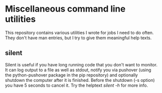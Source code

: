 # Miscellaneous command line utilities
This repository contains various utilities I wrote for jobs I need to do often.
They don't have man entries, but I try to give them meaningful help texts.

## silent
Silent is useful if you have long running code that you don't want to monitor.
It can log output to a file as well as stdout, notify you via pushover (using the python-pushover package in the pip repository) and optionally shutdown the computer after it is finished.
Before the shutdown (-s option) you have 5 seconds to cancel it.
Try the helptext *silent -h* for more info.
